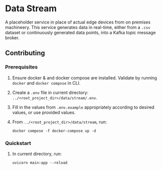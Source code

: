 # Data Stream

A placeholder service in place of actual edge devices from on premises machineery. This service generates data in real-time, either from a `.csv` dataset or continuously generated data points, into a Kafka topic message broker. 



## Contributing


### Prerequisites

1. Ensure docker & and docker compose are installed. Validate by running `docker` and `docker compose` in CLI.
2. Create a `.env` file in current directory: `../<root_project_dir>/data/stream/.env`.
3. Fill in the values from `.env.example` appropriately according to desired values, or use provided values.
4. From `../<root_project_dir>/data/stream`, run:
   
   ```
   docker compose -f docker-compose up -d
   ```


### Quickstart

1. In current directory, run:
   
    ```
    uvicorn main:app --reload 
    ```
